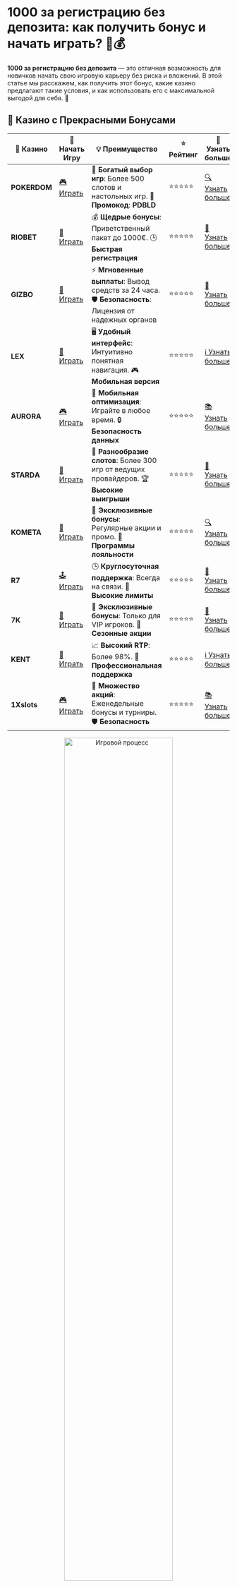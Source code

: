# 1000 за регистрацию без депозита: как получить бонус и начать играть? 🎁💰

**1000 за регистрацию без депозита** — это отличная возможность для новичков начать свою игровую карьеру без риска и вложений. В этой статье мы расскажем, как получить этот бонус, какие казино предлагают такие условия, и как использовать его с максимальной выгодой для себя. 🚀

## 🌟 Казино с Прекрасными Бонусами

| 🎲 **Казино** | 🔗 **Начать Игру** | 💡 **Преимущество** | ⭐ **Рейтинг** | 🔗 **Узнать больше** |
|--------------|---------------------|---------------------|----------------|----------------------|
| **POKERDOM**  | [🎮 Играть](https://brandplay.link/4k77v2yx) | 🎉 **Богатый выбор игр**: Более 500 слотов и настольных игр. 🎁 **Промокод**: **PDBLD** | ⭐⭐⭐⭐⭐ | [🔍 Узнать больше](https://brandplay.link/4k77v2yx) |
| **RIOBET**    | [🎰 Играть](https://brandplay.link/7xBLTPyj) | 💰 **Щедрые бонусы**: Приветственный пакет до 1000€. 🕒 **Быстрая регистрация** | ⭐⭐⭐⭐⭐ | [📖 Узнать больше](https://brandplay.link/7xBLTPyj) |
| **GIZBO**     | [🎲 Играть](https://brandplay.link/bprXw4YV) | ⚡ **Мгновенные выплаты**: Вывод средств за 24 часа. 🛡️ **Безопасность**: Лицензия от надежных органов | ⭐⭐⭐⭐⭐ | [📝 Узнать больше](https://brandplay.link/bprXw4YV) |
| **LEX**       | [🤑 Играть](https://brandplay.link/zW4hdDFV) | 🖥️ **Удобный интерфейс**: Интуитивно понятная навигация. 🎮 **Мобильная версия** | ⭐⭐⭐⭐⭐ | [ℹ️ Узнать больше](https://brandplay.link/zW4hdDFV) |
| **AURORA**    | [🎮 Играть](https://10trafic-stat2.com/click/668546556bcc6313411604bd/6766/13032/subaccount) | 📱 **Мобильная оптимизация**: Играйте в любое время. 🔒 **Безопасность данных** | ⭐⭐⭐⭐⭐ | [📚 Узнать больше](https://10trafic-stat2.com/click/668546556bcc6313411604bd/6766/13032/subaccount) |
| **STARDА**    | [🎯 Играть](https://brandplay.link/fB7xwRFL) | 🎰 **Разнообразие слотов**: Более 300 игр от ведущих провайдеров. 🏆 **Высокие выигрыши** | ⭐⭐⭐⭐⭐ | [🔎 Узнать больше](https://brandplay.link/fB7xwRFL) |
| **KOMETA**    | [🎰 Играть](https://brandplay.link/8ZymQJV8) | 🎁 **Эксклюзивные бонусы**: Регулярные акции и промо. 🔄 **Программы лояльности** | ⭐⭐⭐⭐⭐ | [🔍 Узнать больше](https://brandplay.link/8ZymQJV8) |
| **R7**        | [🕹️ Играть](https://brandplay.link/bMd3Yjsw) | 🕒 **Круглосуточная поддержка**: Всегда на связи. 💸 **Высокие лимиты** | ⭐⭐⭐⭐⭐ | [📖 Узнать больше](https://brandplay.link/bMd3Yjsw) |
| **7K**        | [🎲 Играть](https://brandplay.link/BvQyFShp) | 🌟 **Эксклюзивные бонусы**: Только для VIP игроков. 🎉 **Сезонные акции** | ⭐⭐⭐⭐⭐ | [📝 Узнать больше](https://brandplay.link/BvQyFShp) |
| **KENT**      | [🤑 Играть](https://brandplay.link/Fv2WP3js) | 📈 **Высокий RTP**: Более 98%. 💼 **Профессиональная поддержка** | ⭐⭐⭐⭐⭐ | [ℹ️ Узнать больше](https://brandplay.link/Fv2WP3js) |
| **1Xslots**   | [🎮 Играть](https://brandplay.link/hSB1khtr) | 🎉 **Множество акций**: Еженедельные бонусы и турниры. 🛡️ **Безопасность** | ⭐⭐⭐⭐⭐ | [📚 Узнать больше](https://brandplay.link/hSB1khtr) |

<div align="center"> <img src="https://i.pinimg.com/originals/1d/b3/25/1db325483acbe642c6d4e6fdd73a4988.gif" alt="Игровой процесс" width="70%"> </div>
---

## 🚀 Быстрые Выигрыши и Поддержка

| 🎲 **Казино** | 🔗 **Начать Игру** | 💡 **Преимущество** | ⭐ **Рейтинг** | 🔗 **Узнать больше** |
|--------------|---------------------|---------------------|----------------|----------------------|
| **GAMA**      | [🎯 Играть](https://brandplay.link/j6NMKsDz) | 🔍 **Интуитивный интерфейс**: Легкость использования. 🏅 **Престижные турниры** | ⭐⭐⭐⭐☆ | [🔎 Узнать больше](https://brandplay.link/j6NMKsDz) |
| **ONION**     | [🎰 Играть](https://brandplay.link/zBGRVpQ9) | 🤑 **Низкие ставки**: Идеально для начинающих. 🔄 **Быстрые выводы** | ⭐⭐⭐⭐☆ | [🔍 Узнать больше](https://brandplay.link/zBGRVpQ9) |
| **ЧЕМПИОН**   | [🕹️ Играть](https://temon-gter.cfd/go/lRq?p80412p304504pcc44t17455) | 🏅 **Лояльная программа**: Награды за активность. 🎁 **Ежемесячные бонусы** | ⭐⭐⭐⭐☆ | [📖 Узнать больше](https://temon-gter.cfd/go/lRq?p80412p304504pcc44t17455) |
| **VAVADA**    | [🎲 Играть](https://vavadapartner.pro/?promo=ea5c9275-6854-4505-94fc-95ab18221945-linkb2) | 🚀 **Быстрая регистрация**: Начните играть мгновенно. 🔐 **Безопасные транзакции** | ⭐⭐⭐⭐☆ | [📝 Узнать больше](https://vavadapartner.pro/?promo=ea5c9275-6854-4505-94fc-95ab18221945-linkb2) |
| **FRIENDS**   | [🤑 Играть](https://gofriends.mba/linkb2) | 🤝 **Социальные игры**: Играйте с друзьями. 🌐 **Мультиплатформенность** | ⭐⭐⭐⭐☆ | [ℹ️ Узнать больше](https://gofriends.mba/linkb2) |
| **1WIN**      | [🎮 Играть](https://brandplay.link/smXVpBbG) | 🏆 **Спортивные ставки**: Широкий выбор видов спорта. 💵 **Высокие коэффициенты** | ⭐⭐⭐⭐☆ | [📚 Узнать больше](https://brandplay.link/smXVpBbG) |
| **DRIP**      | [🎯 Играть](https://drp-ircp01.com/c07e6a3db) | 🌐 **Инновационные игры**: Новейшие игровые технологии. 🛡️ **Высокая безопасность** | ⭐⭐⭐⭐☆ | [🔎 Узнать больше](https://drp-ircp01.com/c07e6a3db) |
| **JOYCASINO** | [🎰 Играть](https://rpc30.call2me.pro/?/ru/registration?apkpop=0&partner=p24970p3291217pc98f) | 🎁 **Приятные бонусы**: Ежедневные акции и подарки. 🕹️ **Разнообразие игр** | ⭐⭐⭐⭐☆ | [🔍 Узнать больше](https://rpc30.call2me.pro/?/ru/registration?apkpop=0&partner=p24970p3291217pc98f) |
| **PLAYFORTUNA** | [🎮 Играть](https://fortunapromo.net/alt/playfortuna/registration?0dc4a9362a71feb7e3f165fb8e766f70) | 🎉 **Регулярные акции**: Бонусы, фриспины и многое другое. 🏅 **Турниры** | ⭐⭐⭐⭐☆ | [📚 Узнать больше](https://fortunapromo.net/alt/playfortuna/registration?0dc4a9362a71feb7e3f165fb8e766f70) |
| **SYKAA**     | [🤑 Играть](https://s-two-way.com/?source=linkb2&pid=30697) | 💸 **Доступные ставки**: Идеально для новичков. 🎁 **Щедрые бонусы** | ⭐⭐⭐⭐☆ | [🔍 Узнать больше](https://s-two-way.com/?source=linkb2&pid=30697) |

<div align="center"> <img src="https://i.pinimg.com/originals/1d/b3/25/1db325483acbe642c6d4e6fdd73a4988.gif" alt="Игровой процесс" width="70%"> </div>

![1000 за регистрацию без депозита](https://i.pinimg.com/originals/a9/29/6e/a9296ea1cf6a7c20a985e593451f0323.png)

## Что такое 1000 за регистрацию без депозита?

**1000 за регистрацию без депозита** — это бонус, который казино предлагает новым игрокам сразу после регистрации. Он предоставляется без необходимости внесения первого депозита. Это позволяет начать играть и выигрывать реальные деньги без каких-либо обязательств. 

Такой бонус — отличный способ попробовать казино без риска и потерь. Вы можете испытать различные игры, понять, какие из них вам нравятся, и заработать деньги, не рискуя собственными средствами.

## Как получить 1000 за регистрацию без депозита?

Получить **1000 за регистрацию без депозита** можно достаточно легко, следуя этим шагам:

### 1. Выберите казино с бонусом за регистрацию 🎲
Множество онлайн-казино предлагают бонусы для новичков. Выбирайте проверенные и надежные платформы, которые предоставляют **1000 за регистрацию** без необходимости вносить депозит.

### 2. Зарегистрируйтесь на платформе 📝
Процесс регистрации обычно прост и быстрый. Заполните форму, укажите свои данные, и вы получите бонус сразу на свой счет. В большинстве случаев это не требует внесения депозита.

### 3. Используйте бонус для игры 🏆
После получения бонуса вы можете использовать его для игры в слоты, рулетку, покер или другие игры, представленные в казино. Обратите внимание на условия использования бонуса, такие как минимальная ставка и требования по отыгрышу.

### 4. Выведите выигрыш 💵
Когда вы накопите достаточно средств, вы можете вывести их на свою карту или электронный кошелек. Убедитесь, что соблюдаете все требования казино для вывода средств.

## ТОП-10 казино с бонусом 1000 за регистрацию без депозита

Вот список лучших казино, где вы можете получить **1000 за регистрацию без депозита**:

| Рейтинг | Казино        | Лицензия       | Бонусы                   | Репутация  | Скорость вывода |
|---------|---------------|----------------|--------------------------|------------|-----------------|
| ⭐⭐⭐⭐⭐  | **Pokerdom**  | Curacao        | 1000 за регистрацию без депозита | Отличная  | 24 часа         |
| ⭐⭐⭐⭐⭐  | **Riobet**    | Malta          | 1000 за регистрацию и фриспины | Отличная  | 24-48 часов     |
| ⭐⭐⭐⭐   | **Gizbo**     | Curacao        | 1000 за регистрацию без депозита | Хорошая   | 1-2 дня         |
| ⭐⭐⭐⭐   | **LEX**       | Curacao        | 1000 бонусов при регистрации | Отличная  | 12 часов        |
| ⭐⭐⭐⭐   | **Aurora**    | Malta          | 1000 фриспинов при регистрации | Отличная  | 24 часа         |
| ⭐⭐⭐⭐   | **Starda**    | Curacao        | 1000 за регистрацию без депозита | Хорошая   | 24 часа         |
| ⭐⭐⭐⭐   | **Kometa**    | Curacao        | 1000 на депозит + бонусы   | Отличная  | 24 часа         |
| ⭐⭐⭐⭐   | **R7**        | Curacao        | 1000 за регистрацию без депозита | Хорошая   | 24-48 часов     |
| ⭐⭐⭐⭐   | **7K**        | Curacao        | Бонус 1000 за регистрацию | Отличная  | 24 часа         |
| ⭐⭐⭐⭐   | **Kent**      | Curacao        | 1000 бонусов за регистрацию | Отличная  | 24 часа         |

## Преимущества бонуса 1000 за регистрацию

### 1. Без риска 💸
Самое главное преимущество **1000 за регистрацию без депозита** — это отсутствие риска. Вы получаете реальные деньги или бесплатные фриспины для игры, не рискуя своими средствами.

### 2. Отличная возможность для новичков 👨‍💻
Если вы новичок в мире онлайн-казино, этот бонус — отличный способ научиться и освоить игру без финансовых вложений. Вы можете попробовать различные игры, понять, какие из них вам больше всего нравятся, и зарабатывать деньги, не тратя их на ставки.

### 3. Приятный старт для игры 🎉
Получение бонуса за регистрацию — это отличный старт для любого игрока. Вы можете сразу же начать играть и выигрывать реальные деньги, что делает игру еще более захватывающей.

### 4. Возможность выиграть реальные деньги 💰
Хотя бонус предоставляется бесплатно, вы все равно можете выиграть реальные деньги. Все зависит от того, как вы используете свой бонус и какие игры выберете для ставок.

## Как правильно использовать бонус 1000 за регистрацию?

### 1. Внимательно читайте условия
Каждое казино имеет свои условия для получения и использования бонусов. Некоторые платформы могут требовать отыгрыша бонуса перед выводом средств. Убедитесь, что вы понимаете все требования, чтобы избежать неприятных ситуаций.

### 2. Играйте в выбранные игры
После получения бонуса вы можете выбрать игры, в которых хотите его использовать. Некоторые казино ограничивают выбор игр для бонусов, поэтому важно заранее узнать, в какие игры можно играть с этим бонусом.

### 3. Соблюдайте требования по отыгрышу
Многие бонусы имеют требования по отыгрышу, что означает, что вам нужно сделать ставки на определенную сумму, прежде чем вы сможете вывести свои выигрыши. Убедитесь, что вы выполняете эти условия.

## Заключение

**1000 за регистрацию без депозита** — это отличная возможность начать играть в онлайн-казино без финансовых рисков. Казино, такие как **Pokerdom**, **Riobet**, **Gizbo**, **LEX**, **Aurora**, **Starda**, **Kometa**, **R7**, **7K** и **Kent**, предлагают такие бонусы для новых игроков. Выбирайте свое казино, получайте бонус и начинайте выигрывать! 🍀🎉
